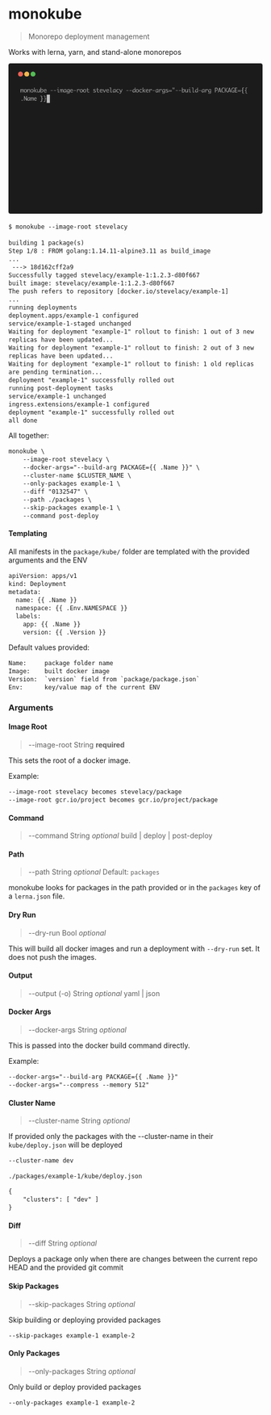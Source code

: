 # monokube
> Monorepo deployment management

Works with lerna, yarn, and stand-alone monorepos

![monokube.gif](assets/monokube.gif)


```
$ monokube --image-root stevelacy

building 1 package(s)
Step 1/8 : FROM golang:1.14.11-alpine3.11 as build_image
...
 ---> 18d162cff2a9
Successfully tagged stevelacy/example-1:1.2.3-d80f667
built image: stevelacy/example-1:1.2.3-d80f667
The push refers to repository [docker.io/stevelacy/example-1]
...
running deployments
deployment.apps/example-1 configured
service/example-1-staged unchanged
Waiting for deployment "example-1" rollout to finish: 1 out of 3 new replicas have been updated...
Waiting for deployment "example-1" rollout to finish: 2 out of 3 new replicas have been updated...
Waiting for deployment "example-1" rollout to finish: 1 old replicas are pending termination...
deployment "example-1" successfully rolled out
running post-deployment tasks
service/example-1 unchanged
ingress.extensions/example-1 configured
deployment "example-1" successfully rolled out
all done
```


All together:
```
monokube \
	--image-root stevelacy \
	--docker-args="--build-arg PACKAGE={{ .Name }}" \
	--cluster-name $CLUSTER_NAME \
	--only-packages example-1 \
	--diff "0132547" \
	--path ./packages \
	--skip-packages example-1 \
	--command post-deploy
```

#### Templating

All manifests in the `package/kube/` folder are templated with the provided arguments and the ENV

```
apiVersion: apps/v1
kind: Deployment
metadata:
  name: {{ .Name }}
  namespace: {{ .Env.NAMESPACE }}
  labels:
    app: {{ .Name }}
    version: {{ .Version }}

```

Default values provided:
```
Name:     package folder name
Image:    built docker image
Version:  `version` field from `package/package.json`
Env:      key/value map of the current ENV
```

### Arguments

#### Image Root
> --image-root
String **required**

This sets the root of a docker image.

Example:
```
--image-root stevelacy becomes stevelacy/package
--image-root gcr.io/project becomes gcr.io/project/package
```

#### Command
> --command
String _optional_ build | deploy | post-deploy


#### Path
> --path
String _optional_
Default: `packages`

monokube looks for packages in the path provided or in the `packages` key of a `lerna.json` file.


#### Dry Run
> --dry-run
Bool _optional_

This will build all docker images and run a deployment with `--dry-run` set. It does not push the images.


#### Output
> --output (-o)
String _optional_  yaml | json


#### Docker Args
> --docker-args
String _optional_

This is passed into the docker build command directly.

Example:
```
--docker-args="--build-arg PACKAGE={{ .Name }}"
--docker-args="--compress --memory 512"
```

#### Cluster Name
> --cluster-name
String _optional_

If provided only the packages with the --cluster-name in their `kube/deploy.json` will be deployed

```
--cluster-name dev
```

`./packages/example-1/kube/deploy.json`
```
{
	"clusters": [ "dev" ]
}
```

#### Diff
> --diff
String _optional_

Deploys a package only when there are changes between the current repo HEAD and the provided git commit


#### Skip Packages
> --skip-packages
String _optional_

Skip building or deploying provided packages

```
--skip-packages example-1 example-2
```


#### Only Packages
> --only-packages
String _optional_

Only build or deploy provided packages

```
--only-packages example-1 example-2
```
